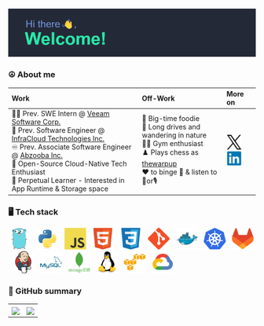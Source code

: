 <p  align="center">
  <img src="./header_1.png" alt="Introduction"/>
</p>

### ☮️ About me

<div align="left">

| Work | Off-Work |  More on |
| :--- | :--- | :--- |
| 💪🏽 Prev. SWE Intern @ [Veeam Software Corp.](https://www.veeam.com/)<br/>🚀 Prev. Software Engineer @ [InfraCloud Technologies Inc.](//infracloud.io) <br/>♾️ Prev. Associate Software Engineer @ [Abzooba Inc.](//abzooba.com) <br/>🔰 Open-Source Cloud-Native Tech Enthusiast <br/>🌱 Perpetual Learner - Interested in App Runtime & Storage space | 🍜 Big-time foodie <br/>🚗 Long drives and wandering in nature <br/>🏋🏽 Gym enthusiast <br/>♟️ Plays chess as [thewarpup](//chess.com/member/thewarpup) <br/>❤️ to binge 🎥 & listen to 🎵or🎙️| <a href="https://twitter.com/shlokc9"><img src="https://github.com/devicons/devicon/blob/master/icons/twitter/twitter-original.svg" alt="Twitter" width="30" height="30"/></a> &nbsp; <a href="https://www.linkedin.com/in/shlokc9/"><img src="https://github.com/devicons/devicon/blob/master/icons/linkedin/linkedin-original.svg" alt="LinkedIn" width="30" height="30"/></a> |

</div>

### 🖥️ Tech stack

<p  align="left">
  <img src="https://github.com/devicons/devicon/blob/master/icons/go/go-original.svg" alt="Golang" width="45" height="45" /> &nbsp;
  <img src="https://github.com/devicons/devicon/blob/master/icons/python/python-original.svg" alt="Python" width="45" height="45" /> &nbsp;
  <img src="https://github.com/devicons/devicon/blob/master/icons/javascript/javascript-original.svg" alt="JavaScript" width="45" height="45" /> &nbsp;
  <img src="https://github.com/devicons/devicon/blob/master/icons/html5/html5-original.svg" alt="HTML5" width="45" height="45" /> &nbsp;
  <img src="https://github.com/devicons/devicon/blob/master/icons/css3/css3-original.svg" alt="CSS3" width="45" height="45" /> &nbsp;
  <img src="https://github.com/devicons/devicon/blob/master/icons/git/git-original.svg" alt="Git" width="45" height="45" /> &nbsp;
  <img src="https://github.com/devicons/devicon/blob/master/icons/docker/docker-original.svg" alt="Docker" width="45" height="45" /> &nbsp;
  <img src="https://github.com/devicons/devicon/blob/master/icons/kubernetes/kubernetes-plain.svg" alt="Kubernetes" width="45" height="45" /> &nbsp;
  <img src="https://github.com/devicons/devicon/blob/master/icons/gitlab/gitlab-original.svg" alt="AWS" width="45" height="45" /> &nbsp;
  <img src="https://github.com/devicons/devicon/blob/master/icons/jenkins/jenkins-original.svg" alt="Jenkins" width="45" height="45" /> &nbsp;
  <img src="https://github.com/devicons/devicon/blob/master/icons/mysql/mysql-plain-wordmark.svg" alt="MySQL" width="45" height="45"/> &nbsp;
  <img src="https://github.com/devicons/devicon/blob/master/icons/mongodb/mongodb-plain-wordmark.svg" alt="MongoDB" width="45" height="45"/> &nbsp;
  <img src="https://github.com/devicons/devicon/blob/master/icons/linux/linux-original.svg" alt="Linux" width="45" height="45" /> &nbsp;
  <img src="https://github.com/devicons/devicon/blob/master/icons/amazonwebservices/amazonwebservices-original.svg" alt="AWS" width="45" height="45" /> &nbsp;
  <img src="https://github.com/devicons/devicon/blob/master/icons/googlecloud/googlecloud-original.svg" alt="GoogleCloud" width="45" height="45" /> &nbsp;
</p>


### 🎯 GitHub summary


<table style="border-collapse:collapse;border:none;">
  <tr>
    <th>
      <img src="https://github-readme-stats-sigma-five.vercel.app/api?username=shlokc9&hide_border=true&show_icons=true&custom_title=Shlok's-GitHub-Stats&count_private=true&theme=vue-dark" align="center" />
    </th>
    <th>
      <img src="https://github-readme-streak-stats-2o3t-8sjkgxahk-shlokc9.vercel.app?user=shlokc9&hide_border=true&theme=prussian" align="center" />
    </th>
  </tr>
</table>
